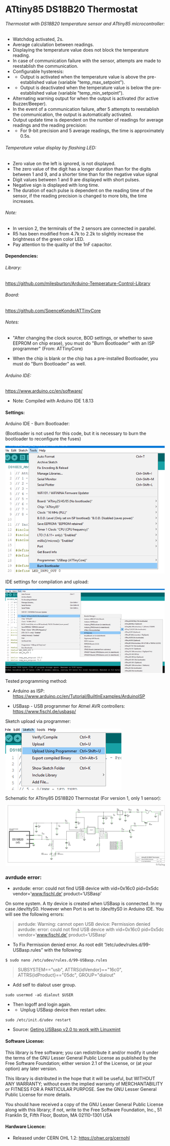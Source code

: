 # ATtiny85 DS18B20 Thermostat
###### Thermostat with DS18B20 temperature sensor and ATtiny85 microcontroller:
- Watchdog activated, 2s.
- Average calculation between readings.
- Displaying the temperature value does not block the temperature reading.
- In case of communication failure with the sensor, attempts are made to reestablish the communication.
- Configurable hysteresis:
- - Output is activated when the temperature value is above the pre-established value (variable "temp_max_setpoint").
- - Output is deactivated when the temperature value is below the pre-established value (variable "temp_min_setpoint").
- Alternating warning output for when the output is activated (for active Buzzer/Beeper).
- In the event of a communication failure, after 5 attempts to reestablish the communication, the output is automatically activated.
- Output update time is dependent on the number of readings for average readings and the reading precision:
- - For 9-bit precision and 5 average readings, the time is approximately 0.5s.

###### Temperature value display by flashing LED:
- Zero value on the left is ignored, is not displayed.
- The zero value of the digit has a longer duration than for the digits between 1 and 9, and a shorter time than for the negative value signal
- Digit values between 1 and 9 are displayed with short pulses.
- Negative sign is displayed with long time.
- The duration of each pulse is dependent on the reading time of the sensor, if the reading precision is changed to more bits, the time increases.

###### Note:
- In version 2, the terminals of the 2 sensors are connected in parallel.
- R5 has been modified from 4.7k to 2.2k to slightly increase the brightness of the green color LED.
- Pay attention to the quality of the 1nF capacitor.

#### Dependencies:

###### Library:
https://github.com/milesburton/Arduino-Temperature-Control-Library

###### Board:
https://github.com/SpenceKonde/ATTinyCore

###### Notes:
- "After changing the clock source, BOD settings, or whether to save EEPROM on chip erase), you must do "Burn Bootloader" with an ISP programmer" (From: ATTinyCore)

- When the chip is blank or the chip has a pre-installed Bootloader, you must do "Burn Bootloader" as well.

###### Arduino IDE:
https://www.arduino.cc/en/software/
- Note: Compiled with Arduino IDE 1.8.13

#### Settings:
Arduino IDE - Burn Bootloader:

(Bootloader is not used for this code, but it is necessary to burn the bootloader to reconfigure the fuses)

![image](https://raw.githubusercontent.com/rtek1000/ATtiny85_DS18B20_thermostat/main/Settings/Burn%20Bootloader.png)

IDE settings for compilation and upload:

![image](https://raw.githubusercontent.com/rtek1000/ATtiny85_DS18B20_thermostat/main/Settings/IDE%20settings.png)

Tested programming method:
- Arduino as ISP: https://www.arduino.cc/en/Tutorial/BuiltInExamples/ArduinoISP

- USBasp - USB programmer for Atmel AVR controllers: https://www.fischl.de/usbasp/

Sketch upload via programmer:

![image](https://raw.githubusercontent.com/rtek1000/ATtiny85_DS18B20_thermostat/main/Settings/Upload_Prog.png)

Schematic for ATtiny85 DS18B20 Thermostat (For version 1, only 1 sensor):

![image](https://raw.githubusercontent.com/rtek1000/ATtiny85_DS18B20_thermostat/main/Hardware/Attiny_DS18B20_schematic_v2.png)


### avrdude error: 
- avrdude: error: could not find USB device with vid=0x16c0 pid=0x5dc vendor=’www.fischl.de’ product=’USBasp’ 

On some system. A tty device is created when USBasp is connected. In my case /dev/ttyS0. However when Port is set to /dev/ttyS0 in Arduino IDE. You will see the following errors:

>avrdude: Warning: cannot open USB device: Permission denied
>avrdude: error: could not find USB device with vid=0x16c0 pid=0x5dc vendor=’www.fischl.de’ product=’USBasp’

- To Fix Permission denied error. As root edit “/etc/udev/rules.d/99-USBasp.rules” with the following:

`$ sudo nano /etc/udev/rules.d/99-USBasp.rules`

>SUBSYSTEM=="usb", ATTRS{idVendor}=="16c0", ATTRS{idProduct}=="05dc", GROUP="dialout"

- Add self to dialout user group.

`sudo usermod -aG dialout $USER`

- Then logoff and login again.
- - Unplug USBasp device then restart udev.

`sudo /etc/init.d/udev restart`

- Source: [Geting USBasp v2.0 to work with Linuxmint](https://klamfx.wordpress.com/tag/avrdude-error-could-not-find-usb-device-with-vid0x16c0-pid0x5dc-vendorwww-fischl-de-productusbasp/)


#### Software License:
This library is free software; you can redistribute it and/or modify it under the terms of the GNU Lesser General Public License as published by the Free Software Foundation; either version 2.1 of the License, or (at your option) any later version.

This library is distributed in the hope that it will be useful, but WITHOUT ANY WARRANTY; without even the implied warranty of MERCHANTABILITY or FITNESS FOR A PARTICULAR PURPOSE. See the GNU Lesser General Public License for more details.

You should have received a copy of the GNU Lesser General Public License along with this library; if not, write to the Free Software Foundation, Inc., 51 Franklin St, Fifth Floor, Boston, MA 02110-1301 USA


#### Hardware Licence:
- Released under CERN OHL 1.2: https://ohwr.org/cernohl
